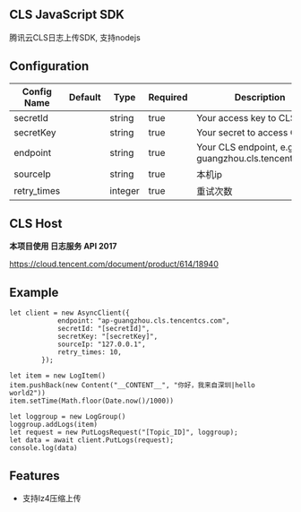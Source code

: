 ## CLS JavaScript SDK

腾讯云CLS日志上传SDK, 支持nodejs
## Configuration

| Config Name   | Default | Type            | Required | Description                                                  |
| ------------- | ------- | --------------- | -------- | ------------------------------------------------------------ |
| secretId     |         | string          | true     | Your access key to CLS                                       |
| secretKey  |         | string          | true     | Your secret to access CLS                                    |
| endpoint      |         | string          | true     | Your CLS endpoint, e.g. ap-guangzhou.cls.tencentcs.com |
| sourceIp      |         | string          | true     | 本机ip                                        |
| retry_times      |         | integer          | true     | 重试次数                                      |


## CLS Host

**本项目使用 日志服务 API 2017**


https://cloud.tencent.com/document/product/614/18940


## Example

```
let client = new AsyncClient({
            endpoint: "ap-guangzhou.cls.tencentcs.com",
            secretId: "[secretId]", 
            secretKey: "[secretKey]",
            sourceIp: "127.0.0.1",
            retry_times: 10,
        });

let item = new LogItem()
item.pushBack(new Content("__CONTENT__", "你好，我来自深圳|hello world2"))
item.setTime(Math.floor(Date.now()/1000))

let loggroup = new LogGroup()
loggroup.addLogs(item)
let request = new PutLogsRequest("[Topic_ID]", loggroup);
let data = await client.PutLogs(request);
console.log(data)
```

## Features

- 支持lz4压缩上传
